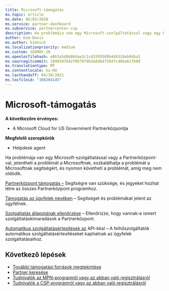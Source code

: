 ```yaml
---
title: Microsoft-támogatás
ms.topic: article
ms.date: 06/03/2020
ms.service: partner-dashboard
ms.subservice: partnercenter-csp
description: Ha problémája van egy Microsoft-szolgáltatással vagy egy Partnerközpont, eszkalálhatja a Microsoftot segítségért, és nyomon követheti a problémát, amíg meg nem oldódik.
author: Kim-Davis
ms.author: kimnich
ms.localizationpriority: medium
ms.custom: SEOMAY.20
ms.openlocfilehash: e863a5dbb86dae2c1cd3395589b4d4318eb0dba1
ms.sourcegitcommit: 1899307642f057070b1bdd647594fc46ba61fb08
ms.translationtype: MT
ms.contentlocale: hu-HU
ms.lasthandoff: 04/30/2021
ms.locfileid: "108284145"
---
```

# <a name="support-from-microsoft"></a>Microsoft-támogatás

**A következőre érvényes:**

- A Microsoft Cloud for US Government Partnerközpontja

**Megfelelő szerepkörök**

- Helpdesk agent

Ha problémája van egy Microsoft-szolgáltatással vagy a Partnerközpont-val, jelentheti a problémát a Microsoftnak, eszkalálhatja a problémát a Microsoftnak segítségért, és nyomon követheti a problémát, amíg meg nem oldódik.

[Partnerközpont támogatás –](report-problems-with-partner-center.md) Segítségre van szüksége, és jegyeket hozhat létre az összes Partnerközpont programhoz.

[Támogatás az ügyfelek nevében](report-problems-on-behalf-of-a-customer.md) – Segítséget és problémákat jelent az ügyfélnek.

[Szolgáltatás állapotának ellenőrzése](check-service-health.md) – Ellenőrizze, hogy vannak-e ismert szolgáltatáskimaradások a Partnerközpont.

[Automatikus szolgáltatásértesítések az](get-automated-service-notifications-with-our-apis.md) API-kkal – A felhőszolgáltatók automatikus szolgáltatásértesítéseket kaphatnak az ügyfelek szolgáltatásaihoz.

## <a name="next-steps"></a>Következő lépések

- [További támogatási források megtekintése](https://partner.microsoft.com/support/?stage=1)
- [Partner keresése](find-a-partner.md)
- [Tudnivalók az MPN-programról vagy az abban való regisztrálásról](https://partner.microsoft.com/membership)
- [Tudnivalók a CSP-programról vagy az abban való regisztrálásról](https://partner.microsoft.com/membership/cloud-solution-provider)
